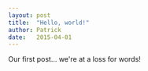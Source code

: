 ```yaml
---
layout: post
title:  "Hello, world!"
author: Patrick
date:   2015-04-01
---
```

Our first post... we're at a loss for words!
